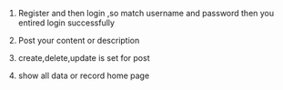 
1. Register and then login ,so match username and password then you entired login successfully

2. Post your content or description 

3. create,delete,update is set for post

4. show all data or record home page 
